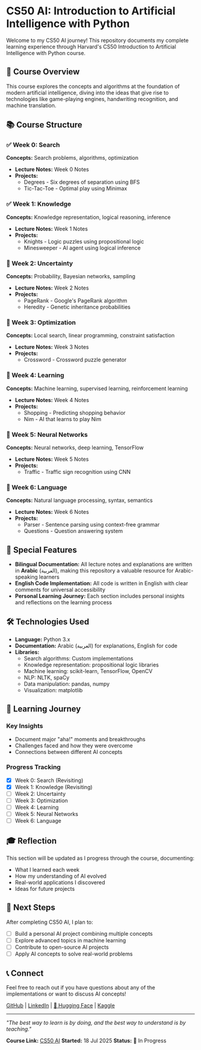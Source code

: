# CS50 AI: Introduction to Artificial Intelligence with Python

Welcome to my CS50 AI journey! This repository documents my complete learning experience through Harvard's CS50 Introduction to Artificial Intelligence with Python course.

## 🎯 Course Overview

This course explores the concepts and algorithms at the foundation of modern artificial intelligence, diving into the ideas that give rise to technologies like game-playing engines, handwriting recognition, and machine translation.

## 📚 Course Structure

### ✅ Week 0: Search

**Concepts:** Search problems, algorithms, optimization

- **Lecture Notes:** Week 0 Notes
- **Projects:**
    - Degrees - Six degrees of separation using BFS
    - Tic-Tac-Toe - Optimal play using Minimax

### ✅ Week 1: Knowledge

**Concepts:** Knowledge representation, logical reasoning, inference

- **Lecture Notes:** Week 1 Notes
- **Projects:**
    - Knights - Logic puzzles using propositional logic
    - Minesweeper - AI agent using logical inference

### 🔄 Week 2: Uncertainty

**Concepts:** Probability, Bayesian networks, sampling

- **Lecture Notes:** Week 2 Notes
- **Projects:**
    - PageRank - Google's PageRank algorithm
    - Heredity - Genetic inheritance probabilities

### 🔄 Week 3: Optimization

**Concepts:** Local search, linear programming, constraint satisfaction

- **Lecture Notes:** Week 3 Notes
- **Projects:**
    - Crossword - Crossword puzzle generator

### 🔄 Week 4: Learning

**Concepts:** Machine learning, supervised learning, reinforcement learning

- **Lecture Notes:** Week 4 Notes
- **Projects:**
    - Shopping - Predicting shopping behavior
    - Nim - AI that learns to play Nim

### 🔄 Week 5: Neural Networks

**Concepts:** Neural networks, deep learning, TensorFlow

- **Lecture Notes:** Week 5 Notes
- **Projects:**
    - Traffic - Traffic sign recognition using CNN

### 🔄 Week 6: Language

**Concepts:** Natural language processing, syntax, semantics

- **Lecture Notes:** Week 6 Notes
- **Projects:**
    - Parser - Sentence parsing using context-free grammar
    - Questions - Question answering system

## 🌟 Special Features

- **Bilingual Documentation:** All lecture notes and explanations are written in **Arabic** (العربية), making this repository a valuable resource for Arabic-speaking learners
- **English Code Implementation:** All code is written in English with clear comments for universal accessibility
- **Personal Learning Journey:** Each section includes personal insights and reflections on the learning process

## 🛠️ Technologies Used

- **Language:** Python 3.x
- **Documentation:** Arabic (العربية) for explanations, English for code
- **Libraries:**
    - Search algorithms: Custom implementations
    - Knowledge representation: propositional logic libraries
    - Machine learning: scikit-learn, TensorFlow, OpenCV
    - NLP: NLTK, spaCy
    - Data manipulation: pandas, numpy
    - Visualization: matplotlib

## 📖 Learning Journey

### Key Insights

- Document major "aha!" moments and breakthroughs
- Challenges faced and how they were overcome
- Connections between different AI concepts

### Progress Tracking

- [x] Week 0: Search (Revisiting)
- [x] Week 1: Knowledge (Revisiting)
- [ ] Week 2: Uncertainty
- [ ] Week 3: Optimization
- [ ] Week 4: Learning
- [ ] Week 5: Neural Networks
- [ ] Week 6: Language

## 🎓 Reflection

This section will be updated as I progress through the course, documenting:

- What I learned each week
- How my understanding of AI evolved
- Real-world applications I discovered
- Ideas for future projects

## 🚀 Next Steps

After completing CS50 AI, I plan to:

- [ ] Build a personal AI project combining multiple concepts
- [ ] Explore advanced topics in machine learning
- [ ] Contribute to open-source AI projects
- [ ] Apply AI concepts to solve real-world problems

## 📞 Connect

Feel free to reach out if you have questions about any of the implementations or want to discuss AI concepts!

[GitHub](https://github.com/Musn0o) | [LinkedIn](https://www.linkedin.com/in/mustafa-askar-223551351/) | [🤗 Hugging Face](https://huggingface.co/Musno) | [Kaggle](https://www.kaggle.com/mustafaaskar95)

---

_"The best way to learn is by doing, and the best way to understand is by teaching."_

**Course Link:** [CS50 AI](https://cs50.harvard.edu/ai/) **Started:** 18 Jul 2025 **Status:** 🔄 In Progress